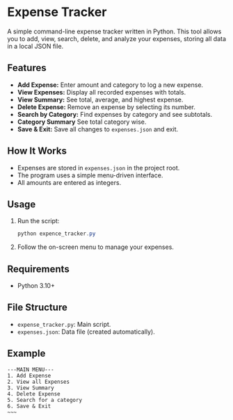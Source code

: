 # Expense Tracker

A simple command-line expense tracker written in Python. This tool allows you to add, view, search, delete, and analyze your expenses, storing all data in a local JSON file.

## Features
- **Add Expense:** Enter amount and category to log a new expense.
- **View Expenses:** Display all recorded expenses with totals.
- **View Summary:** See total, average, and highest expense.
- **Delete Expense:** Remove an expense by selecting its number.
- **Search by Category:** Find expenses by category and see subtotals.
- **Category Summary** See total category wise.
- **Save & Exit:** Save all changes to `expenses.json` and exit.

## How It Works
- Expenses are stored in `expenses.json` in the project root.
- The program uses a simple menu-driven interface.
- All amounts are entered as integers.

## Usage
1. Run the script:
   ```powershell
   python expence_tracker.py
   ```
2. Follow the on-screen menu to manage your expenses.

## Requirements
- Python 3.10+

## File Structure
- `expense_tracker.py`: Main script.
- `expenses.json`: Data file (created automatically).

## Example
```
---MAIN MENU---
1. Add Expense
2. View all Expenses
3. View Summary
4. Delete Expense
5. Search for a category
6. Save & Exit
~~~
